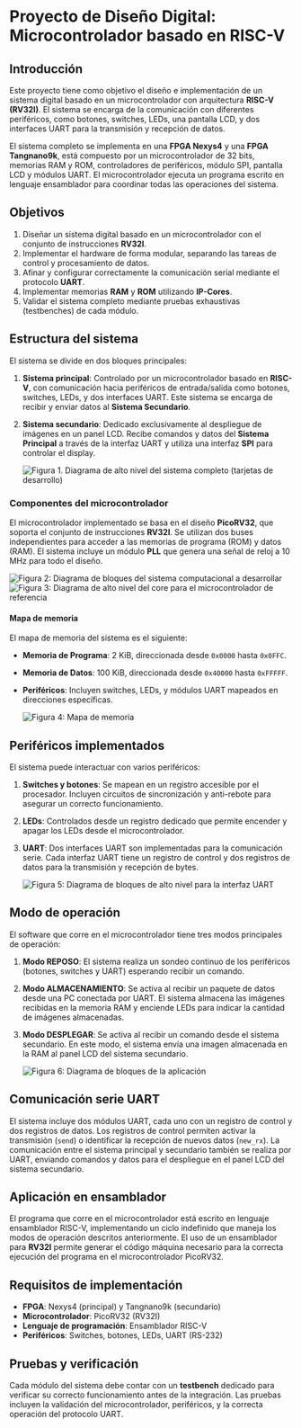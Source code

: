 # Proyecto de Diseño Digital: Microcontrolador basado en RISC-V

## Introducción

Este proyecto tiene como objetivo el diseño e implementación de un sistema digital basado en un microcontrolador con arquitectura **RISC-V (RV32I)**. El sistema se encarga de la comunicación con diferentes periféricos, como botones, switches, LEDs, una pantalla LCD, y dos interfaces UART para la transmisión y recepción de datos. 

El sistema completo se implementa en una **FPGA Nexys4** y una **FPGA Tangnano9k**, está compuesto por un microcontrolador de 32 bits, memorias RAM y ROM, controladores de periféricos, módulo SPI, pantalla LCD y módulos UART. El microcontrolador ejecuta un programa escrito en lenguaje ensamblador para coordinar todas las operaciones del sistema.

## Objetivos

1. Diseñar un sistema digital basado en un microcontrolador con el conjunto de instrucciones **RV32I**.
2. Implementar el hardware de forma modular, separando las tareas de control y procesamiento de datos.
3. Afinar y configurar correctamente la comunicación serial mediante el protocolo **UART**.
4. Implementar memorias **RAM** y **ROM** utilizando **IP-Cores**.
5. Validar el sistema completo mediante pruebas exhaustivas (testbenches) de cada módulo.

## Estructura del sistema

El sistema se divide en dos bloques principales:

1. **Sistema principal**: Controlado por un microcontrolador basado en **RISC-V**, con comunicación hacia periféricos de entrada/salida como botones, switches, LEDs, y dos interfaces UART. Este sistema se encarga de recibir y enviar datos al **Sistema Secundario**.

2. **Sistema secundario**: Dedicado exclusivamente al despliegue de imágenes en un panel LCD. Recibe comandos y datos del **Sistema Principal** a través de la interfaz UART y utiliza una interfaz **SPI** para controlar el display.

   ![Figura 1. Diagrama de alto nivel del sistema completo (tarjetas de desarrollo)](https://github.com/user-attachments/assets/4c0c8a08-7cee-4842-9ca5-36f3883da66a)

### Componentes del microcontrolador

El microcontrolador implementado se basa en el diseño **PicoRV32**, que soporta el conjunto de instrucciones **RV32I**. Se utilizan dos buses independientes para acceder a las memorias de programa (ROM) y datos (RAM). El sistema incluye un módulo **PLL** que genera una señal de reloj a 10 MHz para todo el diseño.

   ![Figura 2: Diagrama de bloques del sistema computacional a desarrollar](https://github.com/user-attachments/assets/917051c9-6e4c-491e-9d84-4d4e06c4ad5a)
   ![Figura 3: Diagrama de alto nivel del core para el microcontrolador de referencia](https://github.com/user-attachments/assets/0718e4c7-5cd9-4a6a-b224-fc079acb02f0)


#### Mapa de memoria

El mapa de memoria del sistema es el siguiente:

- **Memoria de Programa**: 2 KiB, direccionada desde `0x0000` hasta `0x0FFC`.
- **Memoria de Datos**: 100 KiB, direccionada desde `0x40000` hasta `0xFFFFF`.
- **Periféricos**: Incluyen switches, LEDs, y módulos UART mapeados en direcciones específicas.

   ![Figura 4: Mapa de memoria](https://github.com/user-attachments/assets/e5f81760-cd09-4647-809d-f500480a3c4c)


## Periféricos implementados

El sistema puede interactuar con varios periféricos:

1. **Switches y botones**: Se mapean en un registro accesible por el procesador. Incluyen circuitos de sincronización y anti-rebote para asegurar un correcto funcionamiento.
2. **LEDs**: Controlados desde un registro dedicado que permite encender y apagar los LEDs desde el microcontrolador.
3. **UART**: Dos interfaces UART son implementadas para la comunicación serie. Cada interfaz UART tiene un registro de control y dos registros de datos para la transmisión y recepción de bytes.

   ![Figura 5: Diagrama de bloques de alto nivel para la interfaz UART](https://github.com/user-attachments/assets/1edda5f4-6249-4e5e-bc4a-89e3c4778a66)


## Modo de operación

El software que corre en el microcontrolador tiene tres modos principales de operación:

1. **Modo REPOSO**: El sistema realiza un sondeo continuo de los periféricos (botones, switches y UART) esperando recibir un comando.
2. **Modo ALMACENAMIENTO**: Se activa al recibir un paquete de datos desde una PC conectada por UART. El sistema almacena las imágenes recibidas en la memoria RAM y enciende LEDs para indicar la cantidad de imágenes almacenadas.
3. **Modo DESPLEGAR**: Se activa al recibir un comando desde el sistema secundario. En este modo, el sistema envía una imagen almacenada en la RAM al panel LCD del sistema secundario.

   ![Figura 6: Diagrama de bloques de la aplicación](https://github.com/user-attachments/assets/76c71aad-cc1e-4299-aab5-e474bd0bfbdb)


## Comunicación serie UART

El sistema incluye dos módulos UART, cada uno con un registro de control y dos registros de datos. Los registros de control permiten activar la transmisión (`send`) o identificar la recepción de nuevos datos (`new_rx`). La comunicación entre el sistema principal y secundario también se realiza por UART, enviando comandos y datos para el despliegue en el panel LCD del sistema secundario.

## Aplicación en ensamblador

El programa que corre en el microcontrolador está escrito en lenguaje ensamblador RISC-V, implementando un ciclo indefinido que maneja los modos de operación descritos anteriormente. El uso de un ensamblador para **RV32I** permite generar el código máquina necesario para la correcta ejecución del programa en el microcontrolador PicoRV32.

## Requisitos de implementación

- **FPGA**: Nexys4 (principal) y Tangnano9k (secundario)
- **Microcontrolador**: PicoRV32 (RV32I)
- **Lenguaje de programación**: Ensamblador RISC-V
- **Periféricos**: Switches, botones, LEDs, UART (RS-232)

## Pruebas y verificación

Cada módulo del sistema debe contar con un **testbench** dedicado para verificar su correcto funcionamiento antes de la integración. Las pruebas incluyen la validación del microcontrolador, periféricos, y la correcta operación del protocolo UART.


